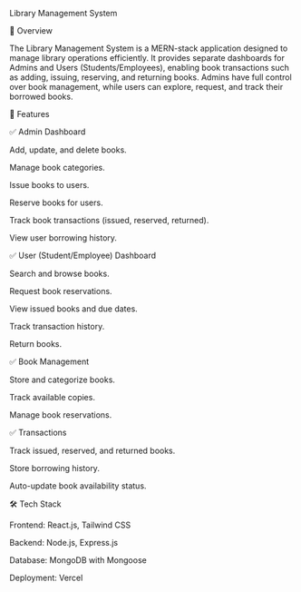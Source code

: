Library Management System

📌 Overview

The Library Management System is a MERN-stack application designed to manage library operations efficiently. It provides separate dashboards for Admins and Users (Students/Employees), enabling book transactions such as adding, issuing, reserving, and returning books. Admins have full control over book management, while users can explore, request, and track their borrowed books.

🚀 Features

✅ Admin Dashboard

Add, update, and delete books.

Manage book categories.

Issue books to users.

Reserve books for users.

Track book transactions (issued, reserved, returned).

View user borrowing history.

✅ User (Student/Employee) Dashboard

Search and browse books.

Request book reservations.

View issued books and due dates.

Track transaction history.

Return books.

✅ Book Management

Store and categorize books.

Track available copies.

Manage book reservations.

✅ Transactions

Track issued, reserved, and returned books.

Store borrowing history.

Auto-update book availability status.

🛠️ Tech Stack

Frontend: React.js, Tailwind CSS

Backend: Node.js, Express.js

Database: MongoDB with Mongoose



Deployment: Vercel 